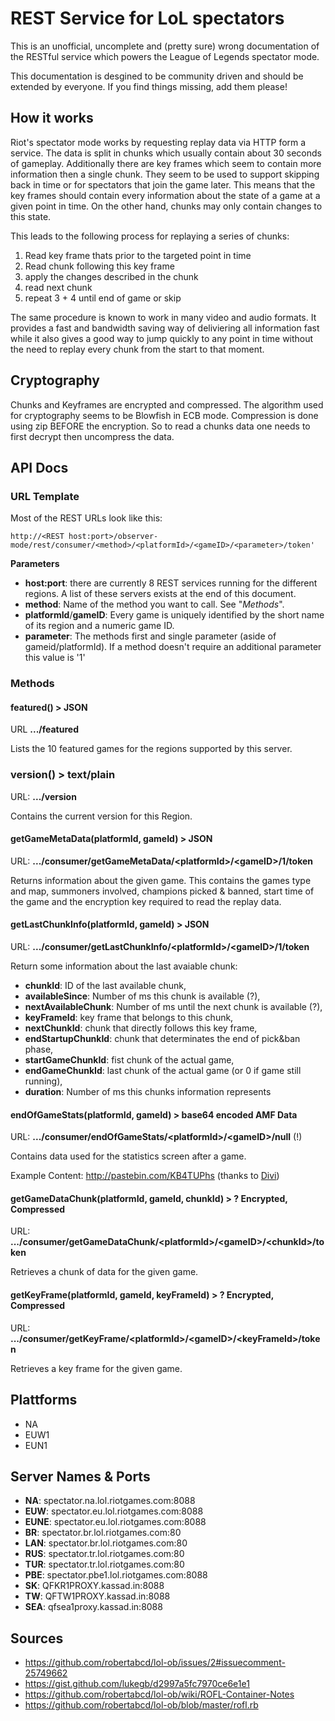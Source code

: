 # REST Service for LoL spectators
This is an unofficial, uncomplete and (pretty sure) wrong documentation of the RESTful service which powers the League of Legends spectator mode.

This documentation is desgined to be community driven and should be extended by everyone. If you find things missing, add them please!

## How it works

Riot's spectator mode works by requesting replay data via HTTP form a service.
The data is split in chunks which usually contain about 30 seconds of gameplay. Additionally there are key frames which seem to contain
more information then a single chunk. They seem to be used to support
skipping back in time or for spectators that join the game later.
This means that the key frames should contain every information about
the state of a game at a given point in time. On the other hand, chunks may only contain changes to this state.

This leads to the following process for replaying a series of chunks:

1. Read key frame thats prior to the targeted point in time
2. Read chunk following this key frame
3. apply the changes described in the chunk
4. read next chunk
5. repeat 3 + 4 until end of game or skip

The same procedure is known to work in many video and audio formats. It provides a fast and bandwidth saving way of deliviering all information fast while it also gives a good way to jump quickly to any point in time without the need to replay every chunk from the start to that moment.

## Cryptography

Chunks and Keyframes are encrypted and compressed. The algorithm used for cryptography seems to be Blowfish in ECB mode. Compression is done using zip BEFORE the encryption. So to read a chunks data one needs to first decrypt then uncompress the data.

## API Docs

### URL Template

Most of the REST URLs look like this:
```
http://<REST host:port>/observer-mode/rest/consumer/<method>/<platformId>/<gameID>/<parameter>/token'
```
**Parameters**

* **host:port**: there are currently 8 REST services running for the different regions. A list of these servers exists at the end of this document.
* **method**: Name of the method you want to call. See "*Methods*".
* **platformId**/**gameID**: Every game is uniquely identified by the short name of its region and a numeric game ID.
* **parameter**: The methods first and single parameter (aside of gameid/platformId). If a method doesn't require an additional parameter this value is '1'

### Methods

#### featured() > JSON

URL **.../featured**

Lists the 10 featured games for the regions supported by this server.

### version() > text/plain

URL: **.../version**

Contains the current version for this Region.

#### getGameMetaData(platformId, gameId) > JSON
URL: **.../consumer/getGameMetaData/&lt;platformId&gt;/&lt;gameID&gt;/1/token**

Returns information about the given game. This contains the games type and map, summoners involved, champions picked & banned, start time of the game and the encryption key required to read the replay data.

#### getLastChunkInfo(platformId, gameId) > JSON
URL: **.../consumer/getLastChunkInfo/&lt;platformId&gt;/&lt;gameID&gt;/1/token**

Return some information about the last avaiable chunk:

* **chunkId**: ID of the last available chunk,
* **availableSince**: Number of ms this chunk is available (?),
* **nextAvailableChunk**: Number of ms until the next chunk is available (?),
* **keyFrameId**: key frame that belongs to this chunk,
* **nextChunkId**: chunk that directly follows this key frame,
* **endStartupChunkId**: chunk that determinates the end of pick&ban phase,
* **startGameChunkId**: fist chunk of the actual game,
* **endGameChunkId**: last chunk of the actual game (or 0 if game still running),
* **duration**: Number of ms this chunks information represents

#### endOfGameStats(platformId, gameId) > base64 encoded AMF Data
URL: **.../consumer/endOfGameStats/&lt;platformId&gt;/&lt;gameID&gt;/null** (!)

Contains data used for the statistics screen after a game.

Example Content: http://pastebin.com/KB4TUPhs (thanks to [Divi](https://github.com/Divi))

#### getGameDataChunk(platformId, gameId, chunkId) > ? Encrypted, Compressed
URL: **.../consumer/getGameDataChunk/&lt;platformId&gt;/&lt;gameID&gt;/&lt;chunkId&gt;/token**

Retrieves a chunk of data for the given game.

#### getKeyFrame(platformId, gameId, keyFrameId) > ? Encrypted, Compressed
URL: **.../consumer/getKeyFrame/&lt;platformId&gt;/&lt;gameID&gt;/&lt;keyFrameId&gt;/token**

Retrieves a key frame for the given game.

## Plattforms
* NA
* EUW1
* EUN1

## Server Names & Ports
* **NA**:  spectator.na.lol.riotgames.com:8088
* **EUW**:  spectator.eu.lol.riotgames.com:8088
* **EUNE**:  spectator.eu.lol.riotgames.com:8088
* **BR**:  spectator.br.lol.riotgames.com:80
* **LAN**:  spectator.br.lol.riotgames.com:80
* **RUS**:  spectator.tr.lol.riotgames.com:80
* **TUR**:  spectator.tr.lol.riotgames.com:80
* **PBE**:  spectator.pbe1.lol.riotgames.com:8088
* **SK**:  QFKR1PROXY.kassad.in:8088
* **TW**:  QFTW1PROXY.kassad.in:8088
* **SEA**:  qfsea1proxy.kassad.in:8088

## Sources

* https://github.com/robertabcd/lol-ob/issues/2#issuecomment-25749662
* https://gist.github.com/lukegb/d2997a5fc7970ce6e1e1
* https://github.com/robertabcd/lol-ob/wiki/ROFL-Container-Notes
* https://github.com/robertabcd/lol-ob/blob/master/rofl.rb
